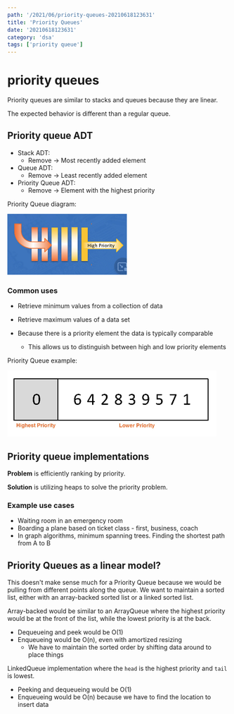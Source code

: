 ```yaml
---
path: '/2021/06/priority-queues-20210618123631'
title: 'Priority Queues'
date: '20210618123631'
category: 'dsa'
tags: ['priority queue']
---
```


# priority queues
Priority queues are similar to stacks and queues because they are linear.

The expected behavior is different than a regular queue.

## Priority queue ADT
* Stack ADT:
    * Remove -> Most recently added element
* Queue ADT:
    * Remove -> Least recently added element
* Priority Queue ADT:
    * Remove -> Element with the highest priority


Priority Queue diagram:


![Priority queue diagram](./20210618123821-img-1.png)

### Common uses
* Retrieve minimum values from a collection of data
* Retrieve maximum values of a data set

* Because there is a priority element the data is typically comparable
    * This allows us to distinguish between high and low priority elements

Priority Queue example:


![priority queue example](./20210618124109-img-2.png)

## Priority queue implementations
**Problem** is efficiently ranking by priority.

**Solution** is utilizing heaps to solve the priority problem.

### Example use cases
* Waiting room in an emergency room
* Boarding a plane based on ticket class - first, business, coach
* In graph algorithms, minimum spanning trees. Finding the shortest path from A to B

## Priority Queues as a linear model?
This doesn't make sense much for a Priority Queue because we would be pulling from different
points along the queue. We want to maintain a sorted list, either with an array-backed sorted
list or a linked sorted list.

Array-backed would be similar to an ArrayQueue where the highest priority would
be at the front of the list, while the lowest priority is at the back.
* Dequeueing and peek would be O(1)
* Enqueueing would be O(n), even with amortized resizing
    * We have to maintain the sorted order by shifting data around to place things

LinkedQueue implementation where the `head` is the highest priority and `tail` is lowest.
* Peeking and dequeueing would be O(1)
* Enqueueing would be O(n) because we have to find the location to insert data

